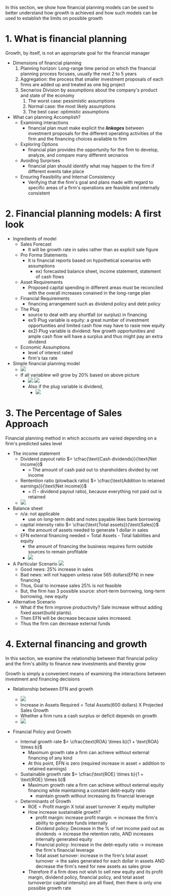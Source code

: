 
In this section, we show how financial planning models can be used to better understand how growth is achieved and how such models can be used to establish the limits on possible growth

# 1. What is financial planning

Growth, by itself, is not an appropriate goal for the financial manager

- Dimensions of financial planning
	1. Planning horizon: Long-range time period on which the financial planning process focuses, usually the next 2 to 5 years
	2. Aggregation: the process that smaller investment proposals of each firms are added up and treated as one big project
	3. Secnarios Division by assumptions about the company's product and state of the economy
		1. The worst case: pessimistic assumptions
		2. Normal case: the most likely assumptions
		3. The best case: optimistic assumptions
- What can planning Accomplish?
	- Examining interactions
		- financial plan must make explicit the ***linkages*** between investment proposals for the different operating activities of the firm and the financing choices available to firm
	- Exploring Options
		- financial plan provides the opportunity for the firm to develop, analyze, and compare many different secnarios 
	- Avoiding Surprises
		- financial plan should identify what may happen to the firm if different events take place 
	- Ensuring Feasibility and Internal Consistency
		- Verifying that the firm's goal and plans made with regard to specific areas of a firm's operations are feasible and internally consistent

# 2. Financial planning models: A first look

- Ingredients of model
	- Sales Forecast
		- It will be growth rate in sales rather than as explicit sale figure
	- Pro Forma Statements
		- It is financial reports based on hypothetical scenarios with assumptions
			- ex) forecasted balance sheet, income statement, statement of cash flows
	- Asset Requirements
		- Proposed capital spending in different areas must be reconciled with the overall increases conained in the long-range plan
	- Financial Requirements
		- financing arrangement such as dividend policy and debt policy
	- The Plug
		- source to deal with any shortfall (or surplus) in financing
		- ex1) Plug variable is equity: a great number of investment opportunities and limited cash flow may have to rasie new equity
		- ex2) Plug variable is dividend: few growth opportunities and ample cash flow will have a surplus and thus might pay an extra dividend
	- Economic Assumptions
		- level of interest rated 
		- firm's tax rate
- Simple financial planning model
	- ![](resource/Pasted%20image%2020231222204247.png)
	- If all variablew will grow by 20% based on above picture
		- ![](resource/Pasted%20image%2020231222204311.png) ![](resource/Pasted%20image%2020231222204320.png)
		- Also if the plug variable is dividend,
			- ![](resource/Pasted%20image%2020231222204539.png)

# 3. The Percentage of Sales Approach

Financial planning method in which accounts are varied depending on a firm's predicted sales level

- The income statement
	- Dividend payout ratio  $= \cfrac{\text{Cash dividends}}{\text{Net income}}$
		- = The amount of cash paid out to shareholders divided by net income
	- Rentention ratio (plowback ratio) $= \cfrac{\text{Addition to retained earnings}}{\text{Net income}}$
		- = (1 - dividend payout ratio), because everything not paid out is retained 
	- ![](resource/Pasted%20image%2020231222205106.png)
- Balance sheet
	- n/a: not applicable
		- use on long-term debt and notes payable likes bank borrowing
	- capital intensity ratio $= \cfrac{\text{Total assets}}{\text{Sales}}$
		- the amount of assets needed to generate 1 dollar in sales
	- EFN extenral financing needed = Total Assets - Total liabilities and equity
		- the amount of financing the business requires form outside sources to remain profitable
		- ![](resource/Pasted%20image%2020231222220044.png)
- A Particular Scenario ![](resource/Pasted%20image%2020231222220145.png)
	- Good news: 25% increase in sales
	- Bad news: will not happen unless raise 565 dollars(EFN) in new financing
	- Thus, Goal to increase sales 25% is not feasible
	- But, the firm has 3 possible source: short-term borrowing, long-term borrowing, new equity
- Alternative Scenario
	- What if the firm improve productivity? Sale increase without adding fixed asset(build plants).
	- Then EFN will be decrease because sales increased.
	- Thus the firm can decrease external funds

# 4. External financing and growth

In this section, we examine the relationship between that financial policy and the firm's ability to finance new investments and thereby grow

Growth is simply a convenient means of examining the interactions between investment and financing decisions

- Relationship between EFN and growth 
	- ![](resource/Pasted%20image%2020231222225221.png)
	- Increase in Assets Required = Total Assets(600 dollars) X Projected Sales Growth
	- Whether a firm runs a cash surplus or deficit depends on growth
	- ![](resource/Pasted%20image%2020231222225316.png)

- Financial Policy and Growth
	- Internal growth rate $= \cfrac{\text{ROA} \times b}{1 + \text{ROA} \times b}$
		- Maximum growth rate a firm can achieve without external financing of any kind
		- At this point, EFN is zero (required increase in asset = addition to retained earnings)
	- Sustainable growth rate $= \cfrac{\text{ROE} \times b}{1 + \text{ROE} \times b}$
		- Maximum growth rate a firm can achieve without external equity financing while maintaining a constant debt-equity ratio
			- maintain growth without increasing its financial leverage
	- Determinants of Growth
		- ROE = Profit margin X total asset turnover X equity multiplier
		- How increase sustainable growth?
			- profit margin: increase profit margin -> increase the firm's ability to generate funds internally 
			- Dividend policy: Decrease in the % of net income paid out as dividends -> increase the retention ratio, AND increases internally generated equity
			- Financial policy: Increase in the debt-equity ratio -> increase the firm's financial leverage
			- Total asset turnover: increase in the firm's total asset turnover -> the sales generated for each dollar in assets AND decrease the firm's need for new assets as sales grow
		- Therefore if a firm does not wish to sell new equity and its profit margin, dividend policy, financial policy, and total asset turnover(or capital intensity) are all fixed, then there is only one possible growth rate
